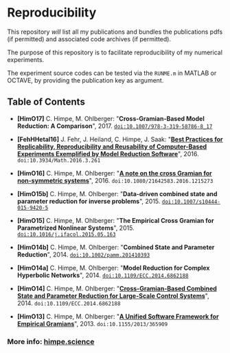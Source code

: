 # Reproducibility

This repository _will_ list all my publications and bundles the publications pdfs (if permitted) and associated code archives (if permitted).

The purpose of this repository is to facilitate reproducibility of my numerical experiments.

The experiment source codes can be tested via the `RUNME.m` in MATLAB or OCTAVE, by providing the publication key as argument.

## Table of Contents

* **[HimO17]** C. Himpe, M. Ohlberger: "**Cross-Gramian-Based Model Reduction: A Comparison**", 2017. [`doi:10.1007/978-3-319-58786-8_17`](https://doi.org/10.1007/978-3-319-58786-8_17)

* **[FehHHetal16]** J. Fehr, J. Heiland, C. Himpe, J. Saak: "[**Best Practices for Replicability, Reproducibility and Reusability of Computer-Based Experiments Exemplified by Model Reduction Software**](FehHHetal16.pdf)", 2016. `doi:10.3934/Math.2016.3.261`
* **[HimO16]** C. Himpe, M. Ohlberger: "[**A note on the cross Gramian for non-symmetric systems**](HimO16.pdf)", 2016. `doi:10.1080/21642583.2016.1215273`
* **[HimO15b]** C. Himpe, M. Ohlberger: "**Data-driven combined state and parameter reduction for inverse problems**", 2015. [`doi:10.1007/s10444-015-9420-5`](https://doi.org/10.1007/s10444-015-9420-5)

* **[HimO15]** C. Himpe, M. Ohlberger: "**The Empirical Cross Gramian for Parametrized Nonlinear Systems**", 2015. [`doi:10.1016/j.ifacol.2015.05.163`](https://doi.org/10.1016/j.ifacol.2015.05.163)
* **[HimO14b]** C. Himpe, M. Ohlberger: "**Combined State and Parameter Reduction**", 2014. [`doi:10.1002/pamm.201410393`](https://doi.org/10.1002/pamm.201410393)
* **[HimO14a]** C. Himpe, M. Ohlberger: "**Model Reduction for Complex Hyperbolic Networks**", 2014. [`doi:10.1109/ECC.2014.6862188`](https://doi.org/10.1109/ECC.2014.6862188)
* **[HimO14]** C. Himpe, M. Ohlberger: "[**Cross-Gramian-Based Combined State and Parameter Reduction for Large-Scale Control Systems**](HimO14.pdf)", 2014. `doi:10.1109/ECC.2014.6862188`
* **[HimO13]** C. Himpe, M. Ohlberger: "[**A Unified Software Framework for Empirical Gramians**](HimO13.pdf)", 2013. `doi:10.1155/2013/365909`	

### More info: [himpe.science](https://himpe.science)
